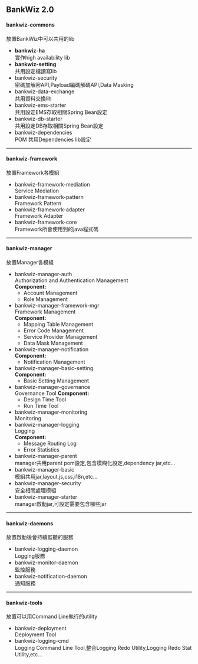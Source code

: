 ## BankWiz 2.0  

#### bankwiz-commons
放置BankWiz中可以共用的lib
- **bankwiz-ha**  
  實作high availability lib
- **bankwiz-setting**  
  共用設定檔讀寫lib
- bankwiz-security  
  密碼加解密API,Payload編碼解碼API,Data Masking
- bankwiz-data-exchange  
  共用資料交換lib 
- bankwiz-ems-starter  
  共用設定EMS存取相關Spring Bean設定
- bankwiz-db-starter  
  共用設定DB存取相關Spring Bean設定
- bankwiz-dependencies  
  POM 共用Dependencies lib設定
***
#### bankwiz-framework
放置Framework各模組
- bankwiz-framework-mediation  
  Service Mediation
- bankwiz-framework-pattern  
  Framework Pattern
- bankwiz-framework-adapter  
  Framework Adapter
- bankwiz-framework-core  
  Framework所會使用到的java程式碼
***
#### bankwiz-manager
放置Manager各模組
- bankwiz-manager-auth  
  Authorization and Authentication Management  
  **Component:**
  * Account Management
  * Role Management
- bankwiz-manager-framework-mgr  
  Framework Management  
  **Component:**
  * Mapping Table Management
  * Error Code Management
  * Service Provider Management
  * Data Mask Management
- bankwiz-manager-notification  
  **Component:**
  * Notification Management
- bankwiz-manager-basic-setting  
  **Component:**
  * Basic Setting Management
- bankwiz-manager-governance  
  Governance Tool
  **Component:**
  * Design Time Tool
  * Run Time Tool
- bankwiz-manager-monitoring  
  Monitoring
- bankwiz-manager-logging  
  Logging  
  **Component:**
  * Message Routing Log
  * Error Statistics
- bankwiz-manager-parent  
  manager共用parent pom設定,包含模糊化設定,dependency jar,etc...
- bankwiz-manager-basic  
  模組共用jar,layout,js,css,i18n,etc...
- bankwiz-manager-security  
  安全相關處理模組
- bankwiz-manager-starter  
  manager啟動jar,可設定需要包含哪些jar
***
#### bankwiz-daemons
放置啟動後會持續監聽的服務
- bankwiz-logging-daemon  
  Logging服務
- bankwiz-monitor-daemon  
  監控服務
- bankwiz-notification-daemon  
  通知服務
***
#### bankwiz-tools
放置可以用Command Line執行的utility
- bankwiz-deployment  
  Deployment Tool
- bankwiz-logging-cmd  
  Logging Command Line Tool,整合Logging Redo Utility,Logging Redo Stat Utility,etc...
